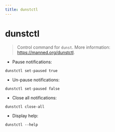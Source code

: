 ```yaml
---
title: dunstctl
---
```

# dunstctl

> Control command for `dunst`.
> More information: <https://manned.org/dunstctl>.

- Pause notifications:

`dunstctl set-paused true`

- Un-pause notifications:

`dunstctl set-paused false`

- Close all notifications:

`dunstctl close-all`

- Display help:

`dunstctl --help`
